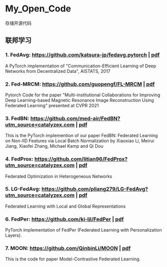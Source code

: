 # My_Open_Code
存储开源代码
## 联邦学习
### 1. FedAvg: https://github.com/katsura-jp/fedavg.pytorch  |  [pdf](http://proceedings.mlr.press/v54/mcmahan17a/mcmahan17a.pdf)
A PyTorch implementation of "Communication-Efficient Learning of Deep Networks from Decentralized Data", AISTATS, 2017

### 2. Fed-MRCM: https://github.com/guopengf/FL-MRCM  | [pdf](https://openaccess.thecvf.com/content/CVPR2021/papers/Guo_Multi-Institutional_Collaborations_for_Improving_Deep_Learning-Based_Magnetic_Resonance_Image_Reconstruction_CVPR_2021_paper.pdf)
Pytorch Code for the paper "Multi-institutional Collaborations for Improving Deep Learning-based Magnetic Resonance Image Reconstruction Using Federated Learning" presented at CVPR 2021

### 3. FedBN: https://github.com/med-air/FedBN?utm_source=catalyzex.com | [pdf](https://arxiv.org/pdf/2102.07623.pdf)
This is the PyTorch implemention of our paper FedBN: Federated Learning on Non-IID Features via Local Batch Normalization by Xiaoxiao Li, Meirui Jiang, Xiaofei Zhang, Michael Kamp and Qi Dou

### 4. FedProx: https://github.com/litian96/FedProx?utm_source=catalyzex.com  | [pdf](https://proceedings.mlsys.org/paper/2020/file/38af86134b65d0f10fe33d30dd76442e-Paper.pdf)
Federated Optimization in Heterogeneous Networks

### 5. LG-FedAvg: https://github.com/pliang279/LG-FedAvg?utm_source=catalyzex.com  | [pdf](https://arxiv.org/pdf/2001.01523.pdf)
Federated Learning with Local and Global Representations

### 6. FedPer: https://github.com/ki-ljl/FedPer  | [pdf](https://arxiv.org/pdf/1912.00818.pdf)
PyTorch implementation of FedPer (Federated Learning with Personalization Layers).

### 7. MOON: https://github.com/QinbinLi/MOON  | [pdf](https://openaccess.thecvf.com/content/CVPR2021/papers/Li_Model-Contrastive_Federated_Learning_CVPR_2021_paper.pdf)
This is the code for paper Model-Contrastive Federated Learning.
